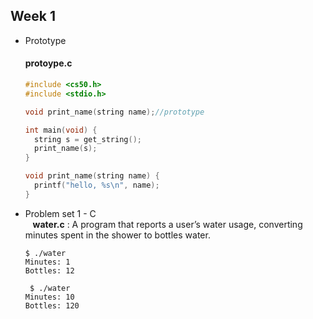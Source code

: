 Week 1
---------
* Prototype

  #### protoype.c
  ``` C
  #include <cs50.h>
  #include <stdio.h>

  void print_name(string name);//prototype

  int main(void) {
    string s = get_string();
    print_name(s);
  }

  void print_name(string name) {
    printf("hello, %s\n", name);
  }

  ```
* Problem set 1 - C  
    **water.c** : A program that reports a user’s water usage, converting minutes spent in the shower to bottles water.  
    ```
    $ ./water
    Minutes: 1
    Bottles: 12
  
     $ ./water
    Minutes: 10
    Bottles: 120
    ```
